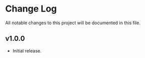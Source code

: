 # Change Log

All notable changes to this project will be documented in this file.

## v1.0.0

- Initial release.
